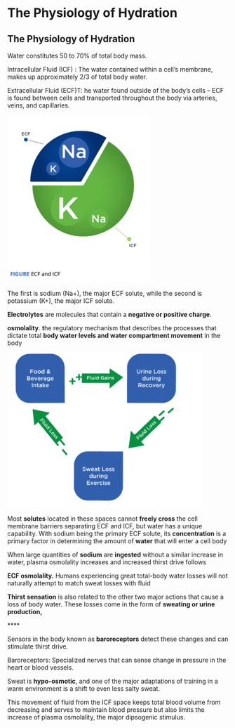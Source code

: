 # The Physiology of Hydration

## The Physiology of Hydration

Water constitutes 50 to 70% of total body mass. 

Intracellular Fluid \(ICF\) : The water contained within a cell’s membrane, makes up approximately 2/3 of total body water.

Extracellular Fluid \(ECF\)T: he water found outside of the body’s cells – ECF is found between cells and transported throughout the body via arteries, veins, and capillaries.

![](../.gitbook/assets/screen-shot-2021-01-28-at-4.01.30-pm.png)

The first is sodium \(Na+\), the major ECF solute, while the second is potassium \(K+\), the major ICF solute.

**Electrolytes** are molecules that contain a **negative or positive charge**.

**osmolality**. **t**he regulatory mechanism that describes the processes that dictate total **body water levels and water compartment movement** in the body

![](../.gitbook/assets/screen-shot-2021-01-28-at-4.03.33-pm.png)

Most **solutes** located in these spaces cannot **freely cross** the cell membrane barriers separating ECF and ICF, but water has a unique capability. With sodium being the primary ECF solute, its **concentration** is a primary factor in determining the amount of **water** that will enter a cell body



When large quantities of **sodium** are **ingested** without a similar increase in water, plasma osmolality increases and increased thirst drive follows

**ECF osmolality.** Humans experiencing great total-body water losses will not naturally attempt to match sweat losses with fluid



**Thirst** **sensation** is also related to the other two major actions that cause a loss of body water. These losses come in the form of **sweating or urine production,**

\*\*\*\*

Sensors in the body known as **baroreceptors** detect these changes and can stimulate thirst drive. 

Baroreceptors: Specialized nerves that can sense change in pressure in the heart or blood vessels.



Sweat is **hypo-osmotic**, and one of the major adaptations of training in a warm environment is a shift to even less salty sweat. 



This movement of fluid from the ICF space keeps total blood volume from decreasing and serves to maintain blood pressure but also limits the increase of plasma osmolality, the major dipsogenic stimulus.













